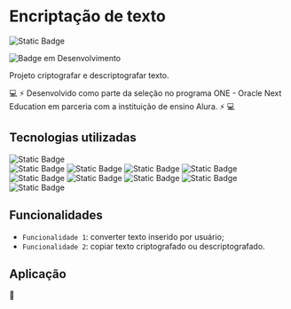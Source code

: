 # Encriptação de texto
![Static Badge](https://img.shields.io/badge/Desenvolvedora%20-%20Polyana%20Aguiar%20-%20green?style=for-the-badge&color=%23000000)

![Badge em Desenvolvimento](http://img.shields.io/static/v1?label=STATUS&message=EM%20DESENVOLVIMENTO&color=GREEN&style=for-the-badge)


Projeto criptografar e descriptografar texto.

:computer: :zap: Desenvolvido como parte da seleção no programa ONE - Oracle Next Education em parceria com a instituição de ensino Alura. :zap: :computer:

## Tecnologias utilizadas

![Static Badge](https://img.shields.io/badge/Git%20-green?style=flat-square&logo=git&logoColor=%23000000&labelColor=%2343D6F7&color=%2343D6F7&link=https%3A%2F%2Fgit-scm.com%2F)    
![Static Badge](https://img.shields.io/badge/Github%20-green?style=flat-square&logo=github&logoColor=%23000000&labelColor=%2343D6F7&color=%2343D6F7&link=https%3A%2F%2Fgithub.com%2Fpolydiaguiar)
![Static Badge](https://img.shields.io/badge/Gitlab%20-green?style=flat-square&logo=gitlab&logoColor=%23000000&labelColor=%2343D6F7&color=%2343D6F7&link=https%3A%2F%2Fgitlab.com%2Fusers%2Fsign_in)
![Static Badge](https://img.shields.io/badge/Vercel%20-green?style=flat-square&logo=vercel&logoColor=%23000000&labelColor=%2343D6F7&color=%2343D6F7&link=https%3A%2F%2Fvercel.com%2F)
![Static Badge](https://img.shields.io/badge/Adobe%20Color%20-green?style=flat-square&logo=Adobe%20Color&logoColor=%23000000&labelColor=%2343D6F7&color=%2343D6F7&link=https%3A%2F%2Fcolor.adobe.com%2Fpt%2Fcreate%2Fcolor-wheel)
![Static Badge](https://img.shields.io/badge/HTML%20-green?style=flat-square&logo=HTML&logoColor=%23000000&labelColor=%2343D6F7&color=%2343D6F7&link=https%3A%2F%2Fdeveloper.mozilla.org%2Fpt-BR%2Fdocs%2FWeb%2FHTML)
![Static Badge](https://img.shields.io/badge/Javascript%20-green?style=flat-square&logo=Javascript&logoColor=%23000000&labelColor=%2343D6F7&color=%2343D6F7&link=https%3A%2F%2Fdeveloper.mozilla.org%2Fpt-BR%2Fdocs%2FWeb%2FJavaScript)
![Static Badge](https://img.shields.io/badge/CSS%20-green?style=flat-square&logo=CSS&logoColor=%23000000&labelColor=%2343D6F7&color=%2343D6F7&link=https%3A%2F%2Fdeveloper.mozilla.org%2Fpt-BR%2Fdocs%2FWeb%2FCSS)
![Static Badge](https://img.shields.io/badge/figma%20-green?style=flat-square&logo=figma&logoColor=%23000000&labelColor=%2343D6F7&color=%2343D6F7&link=https%3A%2F%2Fwww.figma.com%2F)
![Static Badge](https://img.shields.io/badge/Acethinker%20-green?style=flat-square&logo=Acethinker&logoColor=%23000000&labelColor=%2343D6F7&color=%2343D6F7&link=https%3A%2F%2Fwww.acethinker.com.br%2F)

## Funcionalidades

- `Funcionalidade 1`: converter texto inserido por usuário;
- `Funcionalidade 2`: copiar texto criptografado ou descriptografado.

## Aplicação

:construction: 
